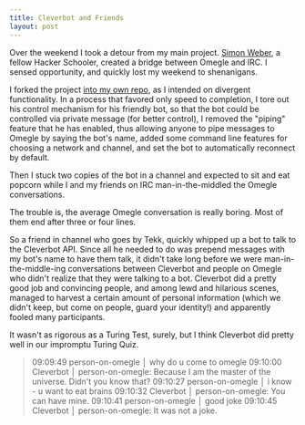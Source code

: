 ```yaml
---
title: Cleverbot and Friends
layout: post
---
```


Over the weekend I took a detour from my main project. [Simon Weber](http://github.com/simon-weber), a fellow Hacker Schooler, created a bridge between Omegle and IRC. I sensed opportunity, and quickly lost my weekend to shenanigans.

I forked the project [into my own repo](http://github.com/thewhitlockian/omegle-to-irc), as I intended on divergent functionality. In a process that favored only speed to completion, I tore out his control mechanism for his friendly bot, so that the bot could be controlled via private message (for better control), I removed the "piping" feature that he has enabled, thus allowing anyone to pipe messages to Omegle by saying the bot's name, added some command line features for choosing a network and channel, and set the bot to automatically reconnect by default.

Then I stuck two copies of the bot in a channel and expected to sit and eat popcorn while I and my friends on IRC man-in-the-middled the Omegle conversations.

The trouble is, the average Omegle conversation is really boring. Most of them end after three or four lines.

So a friend in channel who goes by Tekk, quickly whipped up a bot to talk to the Cleverbot API. Since all he needed to do was prepend messages with my bot's name to have them talk, it didn't take long before we were man-in-the-middle-ing conversations between Cleverbot and people on Omegle who didn't realize that they were talking to a bot. Cleverbot did a pretty good job and convincing people, and among lewd and hilarious scenes, managed to harvest a certain amount of personal information (which we didn't keep, but come on people, guard your identity!) and apparently fooled many participants.

It wasn't as rigorous as a Turing Test, surely, but I think Cleverbot did pretty well in our impromptu Turing Quiz.


>09:09:49       person-on-omegle │ why do u come to omegle
>09:10:00        Cleverbot │ person-on-omegle: Because I am the master of the universe. Didn't you know that?
>09:10:27       person-on-omegle │ i know -  u want to eat brains
>09:10:32        Cleverbot │ person-on-omegle: You can have mine.
>09:10:41       person-on-omegle │ good joke
>09:10:45        Cleverbot │ person-on-omegle: It was not a joke.

